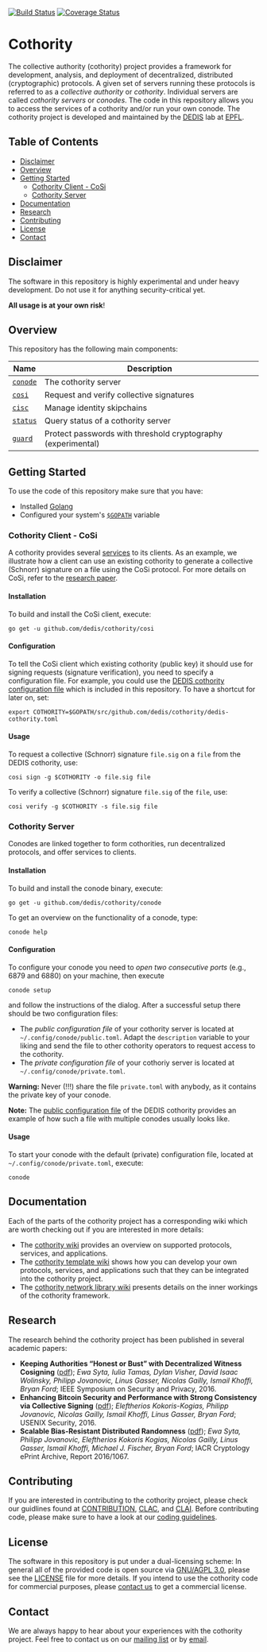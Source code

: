 [![Build Status](https://travis-ci.org/dedis/cothority.svg?branch=master)](https://travis-ci.org/dedis/cothority)
[![Coverage Status](https://coveralls.io/repos/github/dedis/cothority/badge.svg)](https://coveralls.io/github/dedis/cothority)


# Cothority

The collective authority (cothority) project provides a framework for development, analysis, and deployment of decentralized, distributed (cryptographic) protocols. A given set of servers running these protocols is referred to as a *collective authority* or *cothority*. Individual servers are called *cothority servers* or *conodes*. The code in this repository allows you to access the services of a cothority and/or run your own conode. The cothority project is developed and maintained by the [DEDIS](http://dedis.epfl.ch) lab at [EPFL](https://epfl.ch). 

## Table of Contents

- [Disclaimer](https://github.com/dedis/cothority#disclaimer)
- [Overview](https://github.com/dedis/cothority#overview)
- [Getting Started](https://github.com/dedis/cothority#getting-started)
	- [Cothority Client - CoSi](https://github.com/dedis/cothority#cothority-client---cosi)
	- [Cothority Server](https://github.com/dedis/cothority#cothority-server) 
- [Documentation](https://github.com/dedis/cothority#documentation)
- [Research](https://github.com/dedis/cothority#research)
- [Contributing](https://github.com/dedis/cothority#contributing)
- [License](https://github.com/dedis/cothority#license)
- [Contact](https://github.com/dedis/cothority#contact)

## Disclaimer 

The software in this repository is highly experimental and under heavy development. Do not use it for anything security-critical yet.

**All usage is at your own risk**!

## Overview

This repository has the following main components:

Name | Description
-----| ------------
[`conode`](https://github.com/dedis/cothority/tree/master/conode) | The cothority server
[`cosi`](https://github.com/dedis/cothority/tree/master/cosi) | Request and verify collective signatures
[`cisc`](https://github.com/dedis/cothority/tree/master/cisc) | Manage identity skipchains
[`status`](https://github.com/dedis/cothority/tree/master/status) | Query status of a cothority server
[`guard`](https://github.com/dedis/cothority/tree/master/guard) | Protect passwords with threshold cryptography (experimental)

## Getting Started

To use the code of this repository make sure that you have:

-  Installed [Golang](https://golang.org/doc/install)
-  Configured your system's [`$GOPATH`](https://golang.org/doc/code.html#GOPATH) variable

### Cothority Client - CoSi

A cothority provides several [services](https://github.com/dedis/cothority/wiki/Apps) to its clients. As an example, we illustrate how a client can use an existing cothority to generate a collective (Schnorr) signature on a file using the CoSi protocol. For more details on CoSi, refer to the [research paper](https://arxiv.org/pdf/1503.08768.pdf).

#### Installation

To build and install the CoSi client, execute:

```
go get -u github.com/dedis/cothority/cosi
```

#### Configuration

To tell the CoSi client which existing cothority (public key) it should use for signing requests (signature verification), you need to specify a configuration file. For example, you could use the [DEDIS cothority configuration file](https://github.com/dedis/cothority/blob/master/dedis-cothority.toml) which is included in this repository. To have a shortcut for later on, set:

```
export COTHORITY=$GOPATH/src/github.com/dedis/cothority/dedis-cothority.toml 
```

#### Usage

To request a collective (Schnorr) signature `file.sig` on a `file` from the DEDIS cothority, use:

```
cosi sign -g $COTHORITY -o file.sig file
```

To verify a collective (Schnorr) signature `file.sig` of the `file`, use:

```
cosi verify -g $COTHORITY -s file.sig file
```

### Cothority Server

Conodes are linked together to form cothorities, run decentralized protocols, and offer services to clients.

#### Installation

To build and install the conode binary, execute:

```
go get -u github.com/dedis/cothority/conode
```

To get an overview on the functionality of a conode, type:

```
conode help
```

#### Configuration

To configure your conode you need to *open two consecutive ports* (e.g., 6879 and 6880) on your machine, then execute

```
conode setup
```

and follow the instructions of the dialog. After a successful setup there should be two configuration files:

- The *public configuration file* of your cothority server is located at `~/.config/conode/public.toml`. Adapt the `description` variable to your liking and send the file to other cothority operators to request access to the cothority. 
- The *private configuration file* of your cothoriy server is located at `~/.config/conode/private.toml`.

**Warning:** Never (!!!) share the file `private.toml` with anybody, as it contains the private key of your conode.

**Note:** The [public configuration file](https://github.com/dedis/cothority/blob/master/dedis-cothority.toml) of the DEDIS cothority provides an example of how such a file with multiple conodes usually looks like.

#### Usage

To start your conode with the default (private) configuration file, located at `~/.config/conode/private.toml`, execute:

```
conode
```

## Documentation

Each of the parts of the cothority project has a corresponding wiki which are worth checking out if you are interested in more details:

- The [cothority wiki](https://github.com/dedis/cothority/wiki) provides an overview on supported protocols, services, and applications.
- The [cothority template wiki](https://github.com/dedis/cothority_template/wiki) shows how you can develop your own protocols, services, and applications such that they can be integrated into the cothority project.
- The [cothority network library wiki](https://github.com/dedis/onet/wiki) presents details on the inner workings of the cothority framework.

## Research

The research behind the cothority project has been published in several academic papers:

- **Keeping Authorities “Honest or Bust” with Decentralized Witness Cosigning** ([pdf](http://arxiv.org/pdf/1503.08768.pdf)); *Ewa Syta, Iulia Tamas, Dylan Visher, David Isaac Wolinsky, Philipp Jovanovic, Linus Gasser, Nicolas Gailly, Ismail Khoffi, Bryan Ford*; IEEE Symposium on Security and Privacy, 2016. 
- **Enhancing Bitcoin Security and Performance with Strong Consistency via Collective Signing** ([pdf](https://www.usenix.org/system/files/conference/usenixsecurity16/sec16_paper_kokoris-kogias.pdf)); *Eleftherios Kokoris-Kogias, Philipp Jovanovic, Nicolas Gailly, Ismail Khoffi, Linus Gasser, Bryan Ford*; USENIX Security, 2016.
- **Scalable Bias-Resistant Distributed Randomness** ([pdf](https://eprint.iacr.org/2016/1067.pdf)); *Ewa Syta, Philipp Jovanovic, Eleftherios Kokoris Kogias, Nicolas Gailly, Linus Gasser, Ismail Khoffi, Michael J. Fischer, Bryan Ford*; IACR Cryptology ePrint Archive, Report 2016/1067.

## Contributing

If you are interested in contributing to the cothority project, please check our guidlines found at [CONTRIBUTION](https://github.com/dedis/cothority/blob/master/CONTRIBUTION), [CLAC](https://github.com/dedis/cothority/blob/master/CLAC), and [CLAI](https://github.com/dedis/cothority/blob/master/CLAI). Before contributing code, please make sure to have a look at our [coding guidelines](https://github.com/dedis/Coding).

## License

The software in this repository is put under a dual-licensing scheme: In general all of the provided code is open source via [GNU/AGPL 3.0](https://www.gnu.org/licenses/agpl-3.0.en.html), please see the [LICENSE](https://github.com/dedis/cothority/blob/master/LICENSE.AGPL) file for more details. If you intend to use the cothority code for commercial purposes, please [contact us](mailto:contact@dedis.epfl.ch) to get a commercial license.


## Contact

We are always happy to hear about your experiences with the cothority project. Feel free to contact us on our [mailing list](https://groups.google.com/forum/#!forum/cothority) or by [email](mailto:contact@dedis.epfl.ch).

